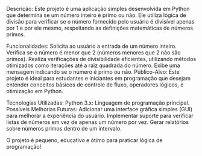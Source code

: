 Descrição:
Este projeto é uma aplicação simples desenvolvida em Python que determina se um número inteiro é primo ou não. Ele utiliza lógica de divisão para verificar se o número fornecido pelo usuário é divisível apenas por 1 e por ele mesmo, respeitando as definições matemáticas de números primos.

Funcionalidades:
Solicita ao usuário a entrada de um número inteiro.
Verifica se o número é menor que 2 (números menores que 2 não são primos).
Realiza verificações de divisibilidade eficientes, utilizando métodos otimizados como iterações até a raiz quadrada do número.
Exibe uma mensagem indicando se o número é primo ou não.
Público-Alvo:
Este projeto é ideal para estudantes e iniciantes em programação que desejam entender conceitos básicos de controle de fluxo, operadores lógicos, e otimização em Python.

Tecnologias Utilizadas:
Python 3.x: Linguagem de programação principal.
Possíveis Melhorias Futuras:
Adicionar uma interface gráfica simples (GUI) para melhorar a experiência do usuário.
Implementar suporte para verificar listas de números em vez de apenas um número por vez.
Gerar relatórios sobre números primos dentro de um intervalo.


O projeto é pequeno, educativo e ótimo para praticar lógica de programação!
